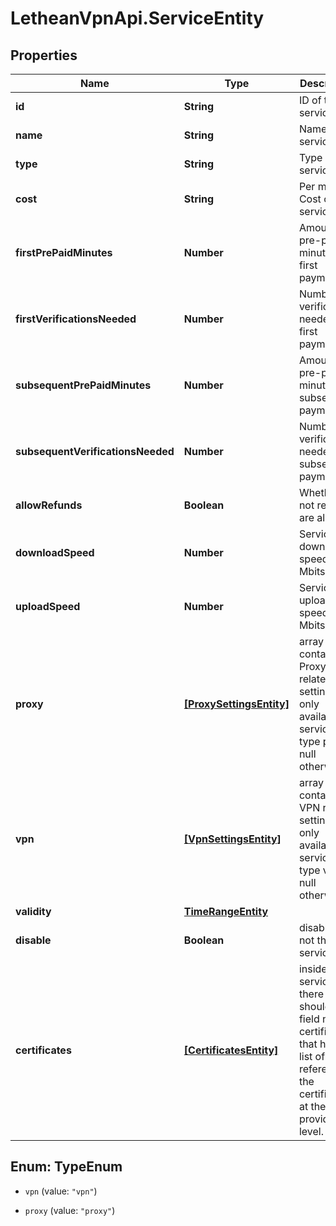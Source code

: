 # LetheanVpnApi.ServiceEntity

## Properties

Name | Type | Description | Notes
------------ | ------------- | ------------- | -------------
**id** | **String** | ID of the service | 
**name** | **String** | Name of the service | 
**type** | **String** | Type of the service | 
**cost** | **String** | Per minute Cost of the service | 
**firstPrePaidMinutes** | **Number** | Amount of pre-paid minutes for first payment | [optional] 
**firstVerificationsNeeded** | **Number** | Number of verifications needed for first payment | [optional] 
**subsequentPrePaidMinutes** | **Number** | Amount of pre-paid minutes for subsequent payments | [optional] 
**subsequentVerificationsNeeded** | **Number** | Number of verifications needed for subsequent payments | [optional] 
**allowRefunds** | **Boolean** | Whether or not refunds are allowed | [optional] 
**downloadSpeed** | **Number** | Service download speed in Mbits | 
**uploadSpeed** | **Number** | Service upload speed in Mbits | 
**proxy** | [**[ProxySettingsEntity]**](ProxySettingsEntity.md) | array containing Proxy related settings. only available if service is of type proxy, null otherwise | [optional] 
**vpn** | [**[VpnSettingsEntity]**](VpnSettingsEntity.md) | array containing VPN related settings. only available if service is of type vpn, null otherwise | [optional] 
**validity** | [**TimeRangeEntity**](TimeRangeEntity.md) |  | [optional] 
**disable** | **Boolean** | disable or not the service | 
**certificates** | [**[CertificatesEntity]**](CertificatesEntity.md) | inside each service, there should be a field named certificates that has a list of IDs, referencing the certificates at the provider level. | [optional] 



## Enum: TypeEnum


* `vpn` (value: `"vpn"`)

* `proxy` (value: `"proxy"`)




